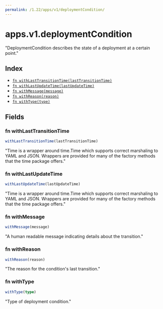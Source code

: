 ```yaml
---
permalink: /1.22/apps/v1/deploymentCondition/
---
```


# apps.v1.deploymentCondition

"DeploymentCondition describes the state of a deployment at a certain point."

## Index

* [`fn withLastTransitionTime(lastTransitionTime)`](#fn-withlasttransitiontime)
* [`fn withLastUpdateTime(lastUpdateTime)`](#fn-withlastupdatetime)
* [`fn withMessage(message)`](#fn-withmessage)
* [`fn withReason(reason)`](#fn-withreason)
* [`fn withType(type)`](#fn-withtype)

## Fields

### fn withLastTransitionTime

```ts
withLastTransitionTime(lastTransitionTime)
```

"Time is a wrapper around time.Time which supports correct marshaling to YAML and JSON.  Wrappers are provided for many of the factory methods that the time package offers."

### fn withLastUpdateTime

```ts
withLastUpdateTime(lastUpdateTime)
```

"Time is a wrapper around time.Time which supports correct marshaling to YAML and JSON.  Wrappers are provided for many of the factory methods that the time package offers."

### fn withMessage

```ts
withMessage(message)
```

"A human readable message indicating details about the transition."

### fn withReason

```ts
withReason(reason)
```

"The reason for the condition's last transition."

### fn withType

```ts
withType(type)
```

"Type of deployment condition."